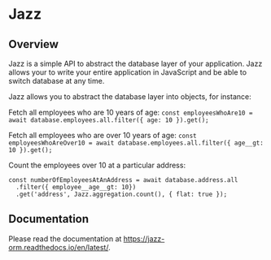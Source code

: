 # Jazz

## Overview

Jazz is a simple API to abstract the database layer of your application. Jazz allows your to write your entire application in JavaScript and be able to switch database at any time.

Jazz allows you to abstract the database layer into objects, for instance:

Fetch all employees who are 10 years of age:
`const employeesWhoAre10 = await database.employees.all.filter({ age: 10 }).get();`

Fetch all employees who are over 10 years of age:
`const employeesWhoAreOver10 = await database.employees.all.filter({ age__gt: 10 }).get();`

Count the employees over 10 at a particular address:

```
const numberOfEmployeesAtAnAddress = await database.address.all
  .filter({ employee__age__gt: 10})
  .get('address', Jazz.aggregation.count(), { flat: true });

```

## Documentation

Please read the documentation at https://jazz-orm.readthedocs.io/en/latest/.

